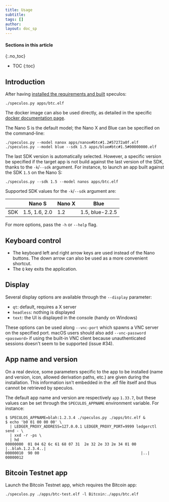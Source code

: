 ```yaml
---
title: Usage
subtitle:
tags: []
author:
layout: doc_sp
---
```


#### Sections in this article
{:.no_toc}
* TOC
{:toc}

## Introduction

After having [installed the requirements and built](../i_build) speculos:

```console
./speculos.py apps/btc.elf
```

The docker image can also be used directly, as detailed in the specific [docker documentation page](../u_docker).

The Nano S is the default model; the Nano X and Blue can be specified on the command-line:

```console
./speculos.py --model nanox apps/nanox#btc#1.2#57272a0f.elf
./speculos.py --model blue --sdk 1.5 apps/blue#btc#1.5#00000000.elf
```

The last SDK version is automatically selected. However, a specific version be specified if the target app is not build against the last version of the SDK, thanks to the `-k`/`--sdk` argument. For instance, to launch an app built against the SDK `1.5` on the Nano S:

```console
./speculos.py --sdk 1.5 --model nanos apps/btc.elf
```

Supported SDK values for the `-k`/`--sdk` argument are:

|     | Nano S        | Nano X  | Blue            |
|-----|---------------|---------|-----------------|
| SDK | 1.5, 1.6, 2.0 | 1.2     | 1.5, blue-2.2.5 |

For more options, pass the `-h` or `--help` flag.

## Keyboard control

- The keyboard left and right arrow keys are used instead of the Nano buttons.
  The down arrow can also be used as a more convenient shortcut.
- The `Q` key exits the application.

## Display

Several display options are available through the `--display` parameter:

- `qt`: default, requires a X server
- `headless`: nothing is displayed
- `text`: the UI is displayed in the console (handy on Windows)

These options can be used along `--vnc-port` which spawns a VNC server on the specified port. macOS users should also add `--vnc-password <password>` if using the built-in VNC client because unauthenticated sessions doesn't seem to be supported (issue #34).

## App name and version

On a real device, some parameters specific to the app to be installed (name and version, icon, allowed derivation paths, etc.) are given during the installation. This information isn't embedded in the .elf file itself and thus cannot be retrieved by speculos.

The default app name and version are respectively `app` `1.33.7`, but these values can be set through the `SPECULOS_APPNAME` environment variable. For instance:

```
$ SPECULOS_APPNAME=blah:1.2.3.4 ./speculos.py ./apps/btc.elf &
$ echo 'b0 01 00 00 00' \
  | LEDGER_PROXY_ADDRESS=127.0.0.1 LEDGER_PROXY_PORT=9999 ledgerctl send - \
  | xxd -r -ps \
  | hd
00000000  01 04 62 6c 61 68 07 31  2e 32 2e 33 2e 34 01 00  |..blah.1.2.3.4..|
00000010  90 00                                             |..|
00000012
```

## Bitcoin Testnet app

Launch the Bitcoin Testnet app, which requires the Bitcoin app:

```console
./speculos.py ./apps/btc-test.elf -l Bitcoin:./apps/btc.elf
```
